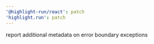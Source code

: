 ```yaml
---
'@highlight-run/react': patch
'highlight.run': patch
---
```


report additional metadata on error boundary exceptions
